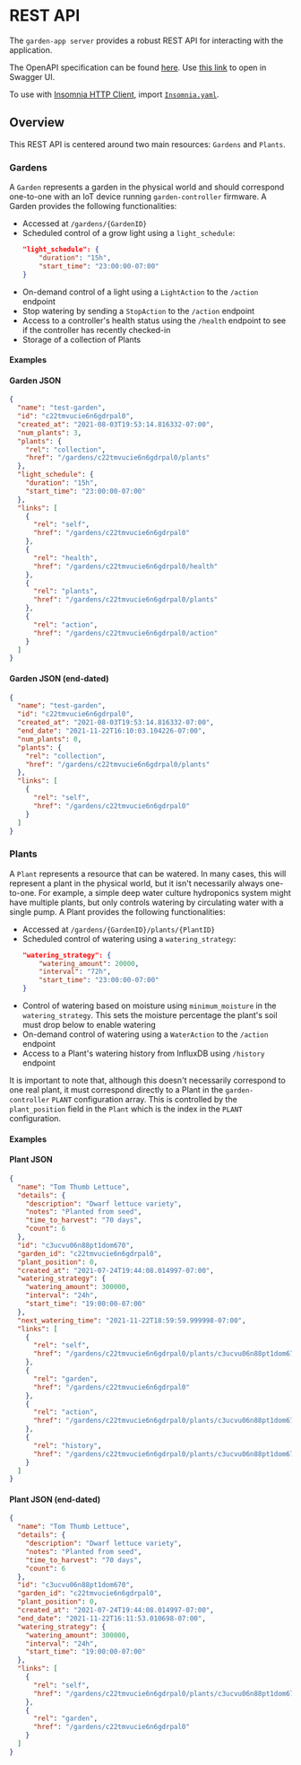# REST API
The `garden-app server` provides a robust REST API for interacting with the application.

The OpenAPI specification can be found [here](https://github.com/calvinmclean/automated-garden/blob/main/garden-app/api/openapi.yaml).
Use [this link](https://petstore.swagger.io/?url=https://raw.githubusercontent.com/calvinmclean/automated-garden/main/garden-app/api/openapi.yaml) to open in Swagger UI.

To use with [Insomnia HTTP Client](https://insomnia.rest), import [`Insomnia.yaml`](https://github.com/calvinmclean/automated-garden/blob/main/garden-app/api/Insomnia.yaml).

## Overview
This REST API is centered around two main resources: `Gardens` and `Plants`.

### Gardens
A `Garden` represents a garden in the physical world and should correspond one-to-one with an IoT device running `garden-controller` firmware. A Garden provides the following functionalities:
  - Accessed at `/gardens/{GardenID}`
  - Scheduled control of a grow light using a `light_schedule`:
    ```json
    "light_schedule": {
        "duration": "15h",
        "start_time": "23:00:00-07:00"
    }
    ```
  - On-demand control of a light using a `LightAction` to the `/action` endpoint
  - Stop watering by sending a `StopAction` to the `/action` endpoint
  - Access to a controller's health status using the `/health` endpoint to see if the controller has recently checked-in
  - Storage of a collection of Plants

#### Examples
<!-- tabs:start -->
#### **Garden JSON**
```json
{
  "name": "test-garden",
  "id": "c22tmvucie6n6gdrpal0",
  "created_at": "2021-08-03T19:53:14.816332-07:00",
  "num_plants": 3,
  "plants": {
    "rel": "collection",
    "href": "/gardens/c22tmvucie6n6gdrpal0/plants"
  },
  "light_schedule": {
    "duration": "15h",
    "start_time": "23:00:00-07:00"
  },
  "links": [
    {
      "rel": "self",
      "href": "/gardens/c22tmvucie6n6gdrpal0"
    },
    {
      "rel": "health",
      "href": "/gardens/c22tmvucie6n6gdrpal0/health"
    },
    {
      "rel": "plants",
      "href": "/gardens/c22tmvucie6n6gdrpal0/plants"
    },
    {
      "rel": "action",
      "href": "/gardens/c22tmvucie6n6gdrpal0/action"
    }
  ]
}
```

#### **Garden JSON (end-dated)**
```json
{
  "name": "test-garden",
  "id": "c22tmvucie6n6gdrpal0",
  "created_at": "2021-08-03T19:53:14.816332-07:00",
  "end_date": "2021-11-22T16:10:03.104226-07:00",
  "num_plants": 0,
  "plants": {
    "rel": "collection",
    "href": "/gardens/c22tmvucie6n6gdrpal0/plants"
  },
  "links": [
    {
      "rel": "self",
      "href": "/gardens/c22tmvucie6n6gdrpal0"
    }
  ]
}
```
<!-- tabs:end -->

### Plants
A `Plant` represents a resource that can be watered. In many cases, this will represent a plant in the physical world, but it isn't necessarily always one-to-one. For example, a simple deep water culture hydroponics system might have multiple plants, but only controls watering by circulating water with a single pump. A Plant provides the following functionalities:
  - Accessed at `/gardens/{GardenID}/plants/{PlantID}`
  - Scheduled control of watering using a `watering_strategy`:
    ```json
    "watering_strategy": {
        "watering_amount": 20000,
        "interval": "72h",
        "start_time": "23:00:00-07:00"
    }
    ```
  - Control of watering based on moisture using `minimum_moisture` in the `watering_strategy`. This sets the moisture percentage the plant's soil must drop below to enable watering
  - On-demand control of watering using a `WaterAction` to the `/action` endpoint
  - Access to a Plant's watering history from InfluxDB using `/history` endpoint

It is important to note that, although this doesn't necessarily correspond to one real plant, it must correspond directly to a Plant in the `garden-controller` `PLANT` configuration array. This is controlled by the `plant_position` field in the `Plant` which is the index in the `PLANT` configuration.

#### Examples
<!-- tabs:start -->
#### **Plant JSON**
```json
{
  "name": "Tom Thumb Lettuce",
  "details": {
    "description": "Dwarf lettuce variety",
    "notes": "Planted from seed",
    "time_to_harvest": "70 days",
    "count": 6
  },
  "id": "c3ucvu06n88pt1dom670",
  "garden_id": "c22tmvucie6n6gdrpal0",
  "plant_position": 0,
  "created_at": "2021-07-24T19:44:08.014997-07:00",
  "watering_strategy": {
    "watering_amount": 300000,
    "interval": "24h",
    "start_time": "19:00:00-07:00"
  },
  "next_watering_time": "2021-11-22T18:59:59.999998-07:00",
  "links": [
    {
      "rel": "self",
      "href": "/gardens/c22tmvucie6n6gdrpal0/plants/c3ucvu06n88pt1dom670"
    },
    {
      "rel": "garden",
      "href": "/gardens/c22tmvucie6n6gdrpal0"
    },
    {
      "rel": "action",
      "href": "/gardens/c22tmvucie6n6gdrpal0/plants/c3ucvu06n88pt1dom670/action"
    },
    {
      "rel": "history",
      "href": "/gardens/c22tmvucie6n6gdrpal0/plants/c3ucvu06n88pt1dom670/history"
    }
  ]
}
```

#### **Plant JSON (end-dated)**
```json
{
  "name": "Tom Thumb Lettuce",
  "details": {
    "description": "Dwarf lettuce variety",
    "notes": "Planted from seed",
    "time_to_harvest": "70 days",
    "count": 6
  },
  "id": "c3ucvu06n88pt1dom670",
  "garden_id": "c22tmvucie6n6gdrpal0",
  "plant_position": 0,
  "created_at": "2021-07-24T19:44:08.014997-07:00",
  "end_date": "2021-11-22T16:11:53.010698-07:00",
  "watering_strategy": {
    "watering_amount": 300000,
    "interval": "24h",
    "start_time": "19:00:00-07:00"
  },
  "links": [
    {
      "rel": "self",
      "href": "/gardens/c22tmvucie6n6gdrpal0/plants/c3ucvu06n88pt1dom670"
    },
    {
      "rel": "garden",
      "href": "/gardens/c22tmvucie6n6gdrpal0"
    }
  ]
}
```
<!-- tabs:end -->
